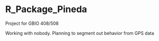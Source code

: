 # R_Package_Pineda
Project for GBIO 408/508

Working with nobody. Planning to segment out behavior from GPS data
